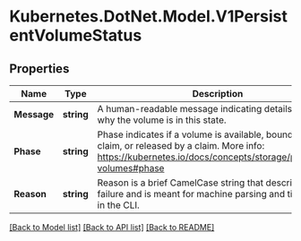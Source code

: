 # Kubernetes.DotNet.Model.V1PersistentVolumeStatus
## Properties

Name | Type | Description | Notes
------------ | ------------- | ------------- | -------------
**Message** | **string** | A human-readable message indicating details about why the volume is in this state. | [optional] 
**Phase** | **string** | Phase indicates if a volume is available, bound to a claim, or released by a claim. More info: https://kubernetes.io/docs/concepts/storage/persistent-volumes#phase | [optional] 
**Reason** | **string** | Reason is a brief CamelCase string that describes any failure and is meant for machine parsing and tidy display in the CLI. | [optional] 

[[Back to Model list]](../README.md#documentation-for-models) [[Back to API list]](../README.md#documentation-for-api-endpoints) [[Back to README]](../README.md)

